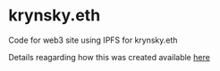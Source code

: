 # krynsky.eth
Code for web3 site using IPFS for krynsky.eth

Details reagarding how this was created available [here](https://krynsky.com/a-guide-for-how-to-build-and-host-a-eth-website-using-ipfs-on-ens/)
